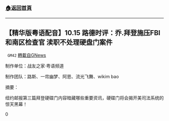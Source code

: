 ###  [:house:返回首頁](https://github.com/ourhimalayas/txt)
---

## 【精华版粤语配音】10.15 路德时评：乔.拜登施压FBI和南区检查官 渎职不处理硬盘门案件
` GM42` [轉載自GNews](https://gnews.org/zh-hans/455730/)

制作单位：战友之家·粤语频道

制作团队：路斯、一帘幽梦、阿恩、流光飞舞、wikim bao



摘要：

纽约邮报第三篇拜登硬碟门内容暗藏哪些重要资讯，硬碟门将会揭开美司法系统的惊天黑幕！

0
